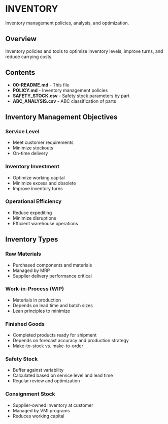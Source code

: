 # INVENTORY

Inventory management policies, analysis, and optimization.

## Overview

Inventory policies and tools to optimize inventory levels, improve turns, and reduce carrying costs.

## Contents

- **00-README.md** - This file
- **POLICY.md** - Inventory management policies
- **SAFETY_STOCK.csv** - Safety stock parameters by part
- **ABC_ANALYSIS.csv** - ABC classification of parts

## Inventory Management Objectives

### Service Level
- Meet customer requirements
- Minimize stockouts
- On-time delivery

### Inventory Investment
- Optimize working capital
- Minimize excess and obsolete
- Improve inventory turns

### Operational Efficiency
- Reduce expediting
- Minimize disruptions
- Efficient warehouse operations

## Inventory Types

### Raw Materials
- Purchased components and materials
- Managed by MRP
- Supplier delivery performance critical

### Work-in-Process (WIP)
- Materials in production
- Depends on lead time and batch sizes
- Lean principles to minimize

### Finished Goods
- Completed products ready for shipment
- Depends on forecast accuracy and production strategy
- Make-to-stock vs. make-to-order

### Safety Stock
- Buffer against variability
- Calculated based on service level and lead time
- Regular review and optimization

### Consignment Stock
- Supplier-owned inventory at customer
- Managed by VMI programs
- Reduces working capital
